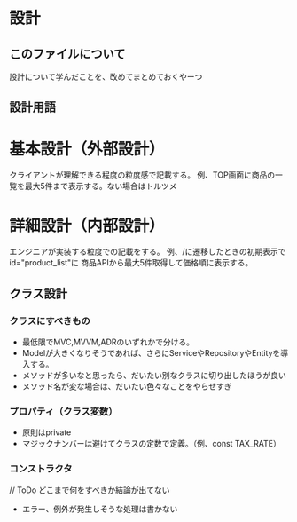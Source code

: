 # 設計
## このファイルについて
設計について学んだことを、改めてまとめておくやーつ

## 設計用語
# 基本設計（外部設計）
クライアントが理解できる程度の粒度感で記載する。
例、TOP画面に商品の一覧を最大5件まで表示する。ない場合はトルツメ

# 詳細設計（内部設計）
エンジニアが実装する粒度での記載をする。
例、/に遷移したときの初期表示で id="product_list"に 商品APIから最大5件取得して価格順に表示する。


## クラス設計
### クラスにすべきもの
* 最低限でMVC,MVVM,ADRのいずれかで分ける。
* Modelが大きくなりそうであれば、さらにServiceやRepositoryやEntityを導入する。
* メソッドが多いなと思ったら、だいたい別なクラスに切り出したほうが良い
* メソッド名が変な場合は、だいたい色々なことをやらせすぎ

### プロパティ（クラス変数）
* 原則はprivate
* マジックナンバーは避けてクラスの定数で定義。（例、const TAX_RATE）

### コンストラクタ
// ToDo どこまで何をすべきか結論が出てない 
* エラー、例外が発生しそうな処理は書かない
